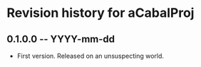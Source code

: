 # Revision history for aCabalProj

## 0.1.0.0 -- YYYY-mm-dd

* First version. Released on an unsuspecting world.
